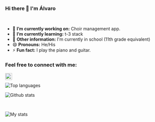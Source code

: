 ### Hi there 👋 I'm Álvaro 
<br>

<!--
**alvaroartano/alvaroartano** is a ✨ _special_ ✨ repository because its `README.md` (this file) appears on your GitHub profile.
-->

- 🔭 **I’m currently working on:** Choir management app.
- 🌱 **I’m currently learning:** t-3 stack
- :school: **Other information:** I'm currently in school (11th grade equivalent)
- 😄 **Pronouns:** He/His
- ⚡ **Fun fact:** I play the piano and guitar.

### Feel free to connect with me:

[<img align="left" alt="twitter | Twitter" width="22px" src="https://cdn.jsdelivr.net/npm/simple-icons@v3/icons/twitter.svg" />][twitter] <br>

![Top languages](https://github-readme-stats.vercel.app/api/top-langs/?username=alvaroartano&layout=full&hide_border=true)

![Github stats](https://img.shields.io/github/followers/alvaroartano?color=blue&label=GITHUB%20FOLLOWERS&logo=github&style=for-the-badge)



[twitter]: https://www.twitter.com/alvaroartano


<br>


![My stats](https://github-readme-stats.vercel.app/api?username=alvaroartano&layout=full)
  

